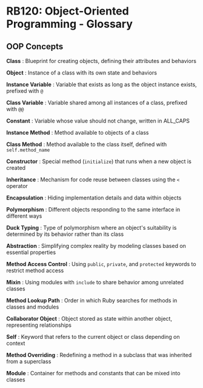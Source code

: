 # RB120: Object-Oriented Programming - Glossary

## OOP Concepts

**Class**
: Blueprint for creating objects, defining their attributes and behaviors

**Object**
: Instance of a class with its own state and behaviors

**Instance Variable**
: Variable that exists as long as the object instance exists, prefixed with `@`

**Class Variable**
: Variable shared among all instances of a class, prefixed with `@@`

**Constant**
: Variable whose value should not change, written in ALL_CAPS

**Instance Method**
: Method available to objects of a class

**Class Method**
: Method available to the class itself, defined with `self.method_name`

**Constructor**
: Special method (`initialize`) that runs when a new object is created

**Inheritance**
: Mechanism for code reuse between classes using the `<` operator

**Encapsulation**
: Hiding implementation details and data within objects

**Polymorphism**
: Different objects responding to the same interface in different ways

**Duck Typing**
: Type of polymorphism where an object's suitability is determined by its behavior rather than its class

**Abstraction**
: Simplifying complex reality by modeling classes based on essential properties

**Method Access Control**
: Using `public`, `private`, and `protected` keywords to restrict method access

**Mixin**
: Using modules with `include` to share behavior among unrelated classes

**Method Lookup Path**
: Order in which Ruby searches for methods in classes and modules

**Collaborator Object**
: Object stored as state within another object, representing relationships

**Self**
: Keyword that refers to the current object or class depending on context

**Method Overriding**
: Redefining a method in a subclass that was inherited from a superclass

**Module**
: Container for methods and constants that can be mixed into classes
